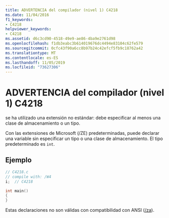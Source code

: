 ```yaml
---
title: ADVERTENCIA del compilador (nivel 1) C4218
ms.date: 11/04/2016
f1_keywords:
- C4218
helpviewer_keywords:
- C4218
ms.assetid: d6c3cd90-4518-49e9-ae86-4ba9e2761d98
ms.openlocfilehash: f1db3eabc3b614019676dc4494e83104c62fe579
ms.sourcegitcommit: 0cfc43f90a6cc8b97b24c42efcf5fb9c18762a42
ms.translationtype: MT
ms.contentlocale: es-ES
ms.lasthandoff: 11/05/2019
ms.locfileid: "73627306"
---
```

# <a name="compiler-warning-level-1-c4218"></a>ADVERTENCIA del compilador (nivel 1) C4218

se ha utilizado una extensión no estándar: debe especificar al menos una clase de almacenamiento o un tipo.

Con las extensiones de Microsoft (/ZE) predeterminadas, puede declarar una variable sin especificar un tipo o una clase de almacenamiento. El tipo predeterminado es `int`.

## <a name="example"></a>Ejemplo

```cpp
// C4218.c
// compile with: /W4
i;  // C4218

int main()
{
}
```

Estas declaraciones no son válidas con compatibilidad con ANSI ([/za](../../build/reference/za-ze-disable-language-extensions.md)).